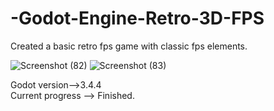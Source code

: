 # -Godot-Engine-Retro-3D-FPS  
 Created a basic retro fps game with classic fps elements.    


![Screenshot (82)](https://user-images.githubusercontent.com/81098623/169500216-7b3e442b-1a29-4616-8576-b942f6dcf416.png)
![Screenshot (83)](https://user-images.githubusercontent.com/81098623/169500220-c1fc3c4f-42e4-481f-83f0-f26d41b60c1d.png)



Godot version-->3.4.4  
Current progress --> Finished. 

